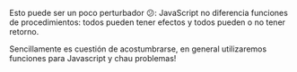Esto puede ser un poco perturbador :confused:: JavaScript no diferencia funciones de procedimientos: todos pueden tener efectos y todos pueden o no tener retorno.

Sencillamente es cuestión de acostumbrarse, en general utilizaremos funciones para Javascript y chau problemas!